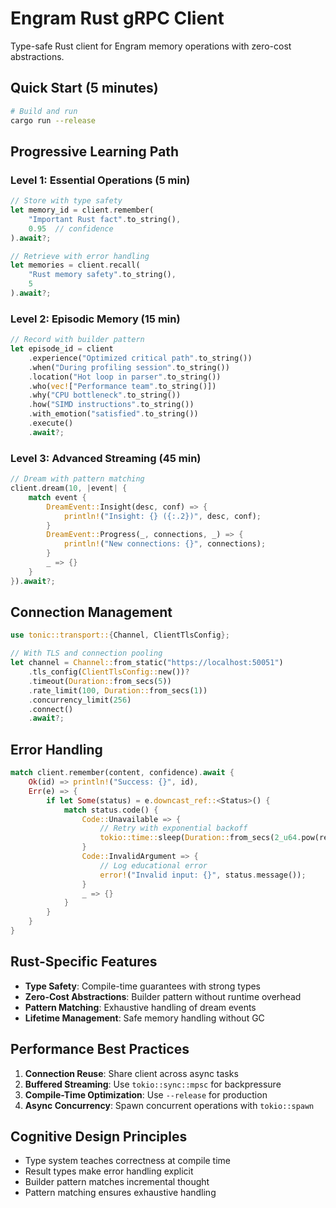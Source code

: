 # Engram Rust gRPC Client

Type-safe Rust client for Engram memory operations with zero-cost abstractions.

## Quick Start (5 minutes)

```bash
# Build and run
cargo run --release
```

## Progressive Learning Path

### Level 1: Essential Operations (5 min)
```rust
// Store with type safety
let memory_id = client.remember(
    "Important Rust fact".to_string(),
    0.95  // confidence
).await?;

// Retrieve with error handling
let memories = client.recall(
    "Rust memory safety".to_string(),
    5
).await?;
```

### Level 2: Episodic Memory (15 min)
```rust
// Record with builder pattern
let episode_id = client
    .experience("Optimized critical path".to_string())
    .when("During profiling session".to_string())
    .location("Hot loop in parser".to_string())
    .who(vec!["Performance team".to_string()])
    .why("CPU bottleneck".to_string())
    .how("SIMD instructions".to_string())
    .with_emotion("satisfied".to_string())
    .execute()
    .await?;
```

### Level 3: Advanced Streaming (45 min)
```rust
// Dream with pattern matching
client.dream(10, |event| {
    match event {
        DreamEvent::Insight(desc, conf) => {
            println!("Insight: {} ({:.2})", desc, conf);
        }
        DreamEvent::Progress(_, connections, _) => {
            println!("New connections: {}", connections);
        }
        _ => {}
    }
}).await?;
```

## Connection Management

```rust
use tonic::transport::{Channel, ClientTlsConfig};

// With TLS and connection pooling
let channel = Channel::from_static("https://localhost:50051")
    .tls_config(ClientTlsConfig::new())?
    .timeout(Duration::from_secs(5))
    .rate_limit(100, Duration::from_secs(1))
    .concurrency_limit(256)
    .connect()
    .await?;
```

## Error Handling

```rust
match client.remember(content, confidence).await {
    Ok(id) => println!("Success: {}", id),
    Err(e) => {
        if let Some(status) = e.downcast_ref::<Status>() {
            match status.code() {
                Code::Unavailable => {
                    // Retry with exponential backoff
                    tokio::time::sleep(Duration::from_secs(2_u64.pow(retry))).await;
                }
                Code::InvalidArgument => {
                    // Log educational error
                    error!("Invalid input: {}", status.message());
                }
                _ => {}
            }
        }
    }
}
```

## Rust-Specific Features

- **Type Safety**: Compile-time guarantees with strong types
- **Zero-Cost Abstractions**: Builder pattern without runtime overhead
- **Pattern Matching**: Exhaustive handling of dream events
- **Lifetime Management**: Safe memory handling without GC

## Performance Best Practices

1. **Connection Reuse**: Share client across async tasks
2. **Buffered Streaming**: Use `tokio::sync::mpsc` for backpressure
3. **Compile-Time Optimization**: Use `--release` for production
4. **Async Concurrency**: Spawn concurrent operations with `tokio::spawn`

## Cognitive Design Principles

- Type system teaches correctness at compile time
- Result types make error handling explicit
- Builder pattern matches incremental thought
- Pattern matching ensures exhaustive handling
